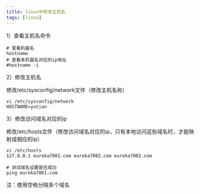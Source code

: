 ```yaml
---
title: linux中修改主机名
tags: [linux]
---
```


1）查看主机名命令

```
# 查看机器名
hostname   
# 查看本机器名对应的ip地址
#hostname -i 
```

2）修改主机名

修改/etc/sysconfig/network文件（修改主机名称）

```
vi /etc/sysconfig/network
HOSTNAME=yutian
```

3）修改访问域名对应的ip

修改/etc/hosts文件（修改访问域名对应的ip，只有本地访问这些域名时，才能映射成相应的ip）

```
vi /etc/hosts
127.0.0.1 eureka7001.com eureka7002.com eureka7002.com

# 测试域名设置是否成功
ping eureka7001.com
```

注：使用空格分隔多个域名